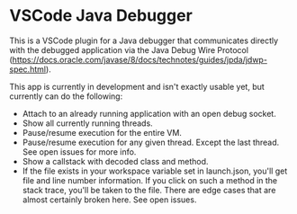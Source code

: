 # VSCode Java Debugger

This is a VSCode plugin for a Java debugger that communicates directly with the debugged application via the Java Debug Wire Protocol (https://docs.oracle.com/javase/8/docs/technotes/guides/jpda/jdwp-spec.html).

This app is currently in development and isn't exactly usable yet, but currently can do the following:
* Attach to an already running application with an open debug socket.
* Show all currently running threads.
* Pause/resume execution for the entire VM.
* Pause/resume execution for any given thread. Except the last thread. See open issues for more info.
* Show a callstack with decoded class and method. 
* If the file exists in your workspace variable set in launch.json, you'll get file and line number information. If you click on such a method in the stack trace, you'll be taken to the file. There are edge cases that are almost certainly broken here. See open issues.

